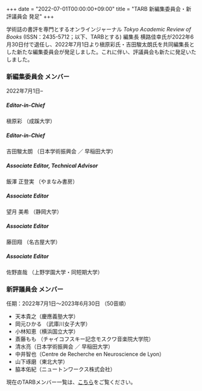 +++
date = "2022-07-01T00:00:00+09:00"
title = "TARB 新編集委員会・新評議員会 発足"
+++

学術誌の書評を専門とするオンラインジャーナル *Tokyo Academic Review of Books* (ISSN：2435-5712；以下、TARBとする) 編集長 横路佳幸氏が2022年6月30日付で退任し、2022年7月1日より槇原彩氏・吉田駿太朗氏を共同編集長とした新たな編集委員会が発足しました。これに伴い、評議員会も新たに発足いたしました。

### 新編集委員会 メンバー
2022年7月1日–

##### Editor-in-Chief

槇原彩 （成蹊大学）

##### Editor-in-Chief

吉田駿太朗 （日本学術振興会 ／ 早稲田大学）

##### Associate Editor, Technical Advisor

飯澤 正登実 （やまなみ書房）

##### Associate Editor

望月 美希 （静岡大学）

##### Associate Editor

藤田翔 （名古屋大学）

##### Associate Editor

佐野直哉 （上野学園大学・同短期大学）


### 新評議員会 メンバー
任期：2022年7月1日〜2023年6月30日 （50音順）
* 天本貴之（慶應義塾大学）
* 岡元ひかる （武庫川女子大学）
* 小林知恵（横浜国立大学）
* 斎藤もも （チャイコフスキー記念モスクワ音楽院大学院）
* 清水亮（日本学術振興会 ／ 早稲田大学）
* 中井智也（Centre de Recherche en Neuroscience de Lyon）
* 山下琢磨（東北大学）
* 脇本佑紀（ニュートンワークス株式会社）

現在のTARBメンバー一覧は、[こちら](https://tarb.yamanami.tokyo/p/about.html)をご覧ください。
